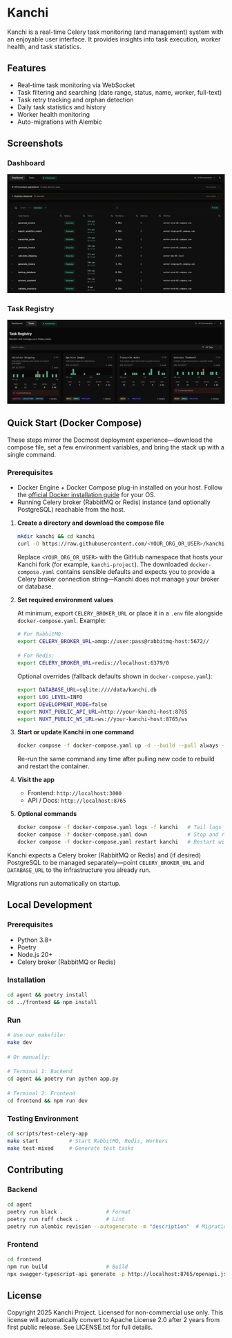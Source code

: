 # Kanchi

Kanchi is a real-time Celery task monitoring (and management) system with an enjoyable user interface. It provides insights into task execution, worker health, and task statistics.

## Features

- Real-time task monitoring via WebSocket
- Task filtering and searching (date range, status, name, worker, full-text)
- Task retry tracking and orphan detection
- Daily task statistics and history
- Worker health monitoring
- Auto-migrations with Alembic

## Screenshots

### Dashboard
![Dashboard](.github/images/dashboard.png)

### Task Registry
![Task Registry](.github/images/task_registry.png)

## Quick Start (Docker Compose)

These steps mirror the Docmost deployment experience—download the compose file, set a few environment variables, and bring the stack up with a single command.

### Prerequisites

- Docker Engine + Docker Compose plug-in installed on your host. Follow the [official Docker installation guide](https://docs.docker.com/engine/install/) for your OS.
- Running Celery broker (RabbitMQ or Redis) instance (and optionally PostgreSQL) reachable from the host.

1. **Create a directory and download the compose file**

   ```bash
   mkdir kanchi && cd kanchi
   curl -O https://raw.githubusercontent.com/<YOUR_ORG_OR_USER>/kanchi/main/docker-compose.yaml
   ```

   Replace `<YOUR_ORG_OR_USER>` with the GitHub namespace that hosts your Kanchi fork (for example, `kanchi-project`). The downloaded `docker-compose.yaml` contains sensible defaults and expects you to provide a Celery broker connection string—Kanchi does not manage your broker or database.

2. **Set required environment values**

   At minimum, export `CELERY_BROKER_URL` or place it in a `.env` file alongside `docker-compose.yaml`. Example:

   ```bash
   # For RabbitMQ:
   export CELERY_BROKER_URL=amqp://user:pass@rabbitmq-host:5672//

   # For Redis:
   export CELERY_BROKER_URL=redis://localhost:6379/0
   ```

   Optional overrides (fallback defaults shown in `docker-compose.yaml`):

   ```bash
   export DATABASE_URL=sqlite:////data/kanchi.db
   export LOG_LEVEL=INFO
   export DEVELOPMENT_MODE=false
   export NUXT_PUBLIC_API_URL=http://your-kanchi-host:8765
   export NUXT_PUBLIC_WS_URL=ws://your-kanchi-host:8765/ws
   ```

3. **Start or update Kanchi in one command**

   ```bash
   docker compose -f docker-compose.yaml up -d --build --pull always --force-recreate
   ```

   Re-run the same command any time after pulling new code to rebuild and restart the container.

4. **Visit the app**

   - Frontend: `http://localhost:3000`
   - API / Docs: `http://localhost:8765`

5. **Optional commands**

   ```bash
   docker compose -f docker-compose.yaml logs -f kanchi   # Tail logs
   docker compose -f docker-compose.yaml down             # Stop and remove the container
   docker compose -f docker-compose.yaml restart kanchi   # Restart without rebuild
   ```

Kanchi expects a Celery broker (RabbitMQ or Redis) and (if desired) PostgreSQL to be managed separately—point `CELERY_BROKER_URL` and `DATABASE_URL` to the infrastructure you already run.

Migrations run automatically on startup.

## Local Development

### Prerequisites

- Python 3.8+
- Poetry
- Node.js 20+
- Celery broker (RabbitMQ or Redis)

### Installation

```bash
cd agent && poetry install
cd ../frontend && npm install
```

### Run

```bash
# Use our makefile:
make dev

# Or manually:

# Terminal 1: Backend
cd agent && poetry run python app.py

# Terminal 2: Frontend
cd frontend && npm run dev
```

### Testing Environment

```bash
cd scripts/test-celery-app
make start          # Start RabbitMQ, Redis, Workers
make test-mixed     # Generate test tasks
```

## Contributing

### Backend

```bash
cd agent
poetry run black .              # Format
poetry run ruff check .         # Lint
poetry run alembic revision --autogenerate -m "description"  # Migration
```

### Frontend

```bash
cd frontend
npm run build                   # Build
npx swagger-typescript-api generate -p http://localhost:8765/openapi.json -o app/src/types -n api.ts --modular
```

## License

Copyright 2025 Kanchi Project. Licensed for non-commercial use only. This license will automatically convert to Apache License 2.0 after 2 years from first public release. See LICENSE.txt for full details.
